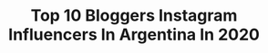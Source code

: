 ---
title: Top 10 Bloggers Instagram Influencers In Argentina In 2020
description: Identify the most popular Instagram accounts on inBeat.
platform: Instagram
profiles:
  - username: "theblueyedgal"
    fullname: >-
      Agustina Torti
    location: "Argentina"
    followers: 10238
    engagement: 751
    commentsToLikes: 0.097967
    avatar: "https://scontent-ams4-1.cdninstagram.com/v/t51.2885-19/s320x320/70762558_970178753346021_8959991641398050816_n.jpg?_nc_ht=scontent-ams4-1.cdninstagram.com&_nc_ohc=KtM6Nyt4Mt0AX_MiQrc&oh=88df600a96f163b0897d2c73138f63e5&oe=5EB8F406"
    verified: false
    hashtags: "#milkmodelsearch, #quarentmood, #getnastygal, #nastygalsdoitbetter"
  - username: "marysolorzano"
    fullname: >-
      Mary Wears Boots
    location: "Argentina"
    followers: 40466
    engagement: 88
    commentsToLikes: 0.099126
    avatar: "https://scontent-lht6-1.cdninstagram.com/v/t51.2885-19/s320x320/92697490_211816846923697_8539044568186748928_n.jpg?_nc_ht=scontent-lht6-1.cdninstagram.com&_nc_ohc=1syxirtxb10AX_1FRGy&oh=f86a65254c28ab90b894e41e200d20b4&oe=5EB87A03"
    verified: false
    hashtags: "#mwbideasfotos, #mwbfashionfilms, #photoinspo, #streetstyleinspo"
  - username: "allorafashion"
    fullname: >-
      Cecilia
    location: "Argentina"
    followers: 9637
    engagement: 418
    commentsToLikes: 0.052768
    avatar: "https://scontent-ams4-1.cdninstagram.com/v/t51.2885-19/s320x320/87648390_2584136255041869_8967646355451281408_n.jpg?_nc_ht=scontent-ams4-1.cdninstagram.com&_nc_ohc=6yQZEByfpE4AX-u-qTm&oh=75a19dbc5c830ddce129633655c145e4&oe=5EBC6646"
    verified: false
    hashtags: "#beauty, #casa, #mood, #life"
  - username: "titinavaz"
    fullname: >-
      T͟I͟T͟I͟
    location: "Argentina"
    followers: 165186
    engagement: 142
    commentsToLikes: 0.061834
    avatar: "https://scontent-lhr8-1.cdninstagram.com/v/t51.2885-19/s320x320/61204435_1021846824675312_471642483466436608_n.jpg?_nc_ht=scontent-lhr8-1.cdninstagram.com&_nc_ohc=WhwTwMZO4PMAX-hffUy&oh=e18d966a33497e59e4156baeda4d37ea&oe=5EB45A79"
    verified: false
    hashtags: "#yomequedoencasa, #na, #tucciencasa, #8m"
  - username: "katymenocal"
    fullname: >-
      Katy Menocal (katyps) 🍒
    location: "Argentina"
    followers: 17774
    engagement: 384
    commentsToLikes: 0.032881
    avatar: "https://scontent-ams4-1.cdninstagram.com/v/t51.2885-19/s320x320/83633540_3913284635352227_3226388177308614656_n.jpg?_nc_ht=scontent-ams4-1.cdninstagram.com&_nc_ohc=RyK3e09MFqIAX-yjFWA&oh=39c2ef177cb6ec72b55b4414b920323e&oe=5EB21DC4"
    verified: false
    hashtags: "#fashionblogger, #ootd, #pinupclothing, #hearts"
  - username: "erickadanielaas"
    fullname: >-
      Ericka Daniela
    location: "Argentina"
    followers: 10109
    engagement: 515
    commentsToLikes: 0.022854
    avatar: "https://scontent-ams4-1.cdninstagram.com/v/t51.2885-19/s320x320/71943034_522612918570073_2064148693908455424_n.jpg?_nc_ht=scontent-ams4-1.cdninstagram.com&_nc_ohc=w5-LBx81SdoAX8bK-Zj&oh=905c2c4f09a3da40e0618068965e063a&oe=5EA17F36"
    verified: false
    hashtags: "#diadelamujer, #selfies, #coronavirus, #quarentine"
  - username: "travelfotografia"
    fullname: >-
      Andrea Escobar 🇦🇷
    location: "Argentina"
    followers: 13758
    engagement: 832
    commentsToLikes: 0.120937
    avatar: "https://scontent-lhr8-1.cdninstagram.com/v/t51.2885-19/s320x320/90394940_204376844203901_3501563961709428736_n.jpg?_nc_ht=scontent-lhr8-1.cdninstagram.com&_nc_ohc=LSUJMus4llMAX-VMVpq&oh=d61d3e6345f9ebdef678856bb44140d9&oe=5EB8D21C"
    verified: false
    hashtags: "#travel, #travelpics, #streetphotography, #palermo"
  - username: "soyladyganga"
    fullname: >-
      María José Castro
    location: "Argentina"
    followers: 97266
    engagement: 555
    commentsToLikes: 0.033234
    avatar: "https://scontent-lht6-1.cdninstagram.com/v/t51.2885-19/s320x320/68930108_576267152911140_8769310808740986880_n.jpg?_nc_ht=scontent-lht6-1.cdninstagram.com&_nc_ohc=dF8wFNkvZSoAX83UNb4&oh=2c8c73ca33f1f395a18157625e80fce5&oe=5EB96E77"
    verified: false
    hashtags: "#queque, #tuladycocinera, #coronalook, #lookdafiti"
  - username: "paconadal"
    fullname: >-
      Paco Nadal
    location: "Argentina"
    followers: 36087
    engagement: 277
    commentsToLikes: 0.042193
    avatar: "https://scontent-ams4-1.cdninstagram.com/v/t51.2885-19/s320x320/13437369_995082423932715_889497667_a.jpg?_nc_ht=scontent-ams4-1.cdninstagram.com&_nc_ohc=Ge8L7Y2hB7IAX_jW2W0&oh=3be4317487b8304cc28be9bacf20699d&oe=5EBB2FAB"
    verified: true
    hashtags: "#birmania, #shangrila, #paconadal, #groenlandia"
  - username: "elroperooff"
    fullname: >-
      El Ropero Off
    location: "Argentina"
    followers: 45276
    engagement: 166
    commentsToLikes: 0.066620
    avatar: "https://scontent-lhr8-1.cdninstagram.com/v/t51.2885-19/s320x320/45693022_901817666687251_9219237954738716672_n.jpg?_nc_ht=scontent-lhr8-1.cdninstagram.com&_nc_ohc=mbN0uNrnr8EAX8yNtT4&oh=5af13e0db9993936a65c4c1216069ca0&oe=5EBC57EE"
    verified: false
    hashtags: "#separadasalnacer, #vivomicuerpo, #cuarentenaensoledad, #lahermandaddelaropaviajera"
---